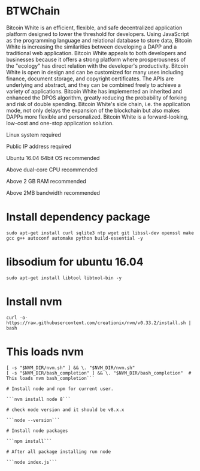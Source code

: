 # BTWChain

Bitcoin White is an efficient, flexible, and safe decentralized application platform designed to lower the threshold for developers. Using JavaScript as the programming language and relational database to store data, Bitcoin White is increasing the similarities between developing a DAPP and a traditional web application. Bitcoin White appeals to both developers and businesses because it offers a strong platform where prosperousness of the "ecology" has direct relation with the developer's productivity. Bitcoin White is open in design and can be customized for many uses including finance, document storage, and copyright certificates. The APIs are underlying and abstract, and they can be combined freely to achieve a variety of applications. Bitcoin White has implemented an inherited and enhanced the DPOS algorithm, greatly reducing the probability of forking and risk of double spending. Bitcoin White's side chain, i.e. the application mode, not only delays the expansion of the blockchain but also makes DAPPs more flexible and personalized. Bitcoin White is a forward-looking, low-cost and one-stop application solution.

Linux system required

Public IP address required

Ubuntu 16.04 64bit OS recommended

Above dual-core CPU recommended

Above 2 GB RAM recommended

Above 2MB bandwidth recommended

# Install dependency package 

```sudo apt-get install curl sqlite3 ntp wget git libssl-dev openssl make gcc g++ autoconf automake python build-essential -y ```

# libsodium for ubuntu 16.04 

```sudo apt-get install libtool libtool-bin -y```
 
# Install nvm 

```curl -o- https://raw.githubusercontent.com/creationix/nvm/v0.33.2/install.sh | bash ```

# This loads nvm 

```export NVM_DIR="$HOME/.nvm" 
[ -s "$NVM_DIR/nvm.sh" ] && \. "$NVM_DIR/nvm.sh"  
[ -s "$NVM_DIR/bash_completion" ] && \. "$NVM_DIR/bash_completion"  # This loads nvm bash_completion```
 
# Install node and npm for current user. 

```nvm install node 8```

# check node version and it should be v8.x.x 

```node --version```

# Install node packages 

```npm install```

# After all package installing run node

```node index.js```
